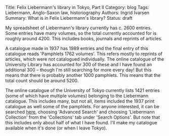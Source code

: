 Title: Felix Liebermann's library in Tokyo, Part II
Category: blog
Tags: Liebermann, Anglo-Saxon law, historiography
Authors: Ingrid Ivarsen
Summary: What is in Felix Liebermann's library?
Status: draft


My spreadsheet of Liebermann's library currently has c. 2600 entries. Some entries have many volumes, so the total currently accounted for is roughly around 4200. This includes books, journals and reprints of articles. 

A catalogue made in 1937 has 1989 entries and the final entry of this catalogue reads 'Pamphlets 1762 volumes'. This refers mostly to reprints of articles, which were not catalogued individually. The online catalogue of the University Library has accounted for 300 of these and I have found an additional 300 – though I'm still searching for more every day! But this means that there is probably another 1000 pamphlets. This means that the total count should be around 5200.

The online catalogue of the University of Tokyo currently lists 1421 entries (some of which have multiple volumes) belonging to the Liebermann catalogue. This includes many, but not all, items included the 1937 print catalogue as well some of the pamphlets. For anyone interested, it can be searched [here](https://opac.dl.itc.u-tokyo.ac.jp/opac/opac_search/?lang=1), choosing 'Advanced Search' and choosing 'Liebermann Collection' from the 'Collections' tab under 'Search Options'. But note that this includes only about half of what I have found. I'll make my catalogue available when it's done (or when I leave Tokyo). 

